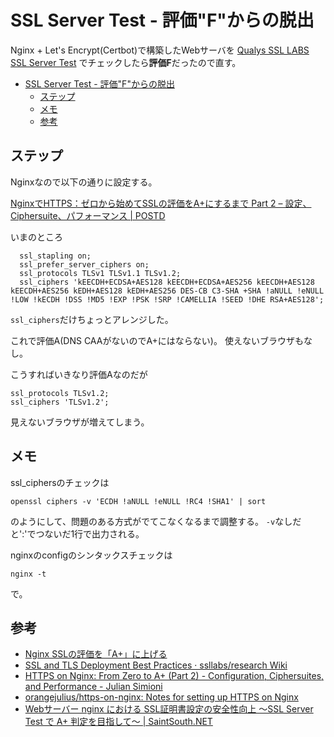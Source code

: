 # SSL Server Test - 評価"F"からの脱出

Nginx + Let's Encrypt(Certbot)で構築したWebサーバを
[Qualys SSL LABS SSL Server Test](https://www.ssllabs.com/ssltest/)
でチェックしたら**評価F**だったので直す。

- [SSL Server Test - 評価"F"からの脱出](#ssl-server-test---%E8%A9%95%E4%BE%A1%22f%22%E3%81%8B%E3%82%89%E3%81%AE%E8%84%B1%E5%87%BA)
  - [ステップ](#%E3%82%B9%E3%83%86%E3%83%83%E3%83%97)
  - [メモ](#%E3%83%A1%E3%83%A2)
  - [参考](#%E5%8F%82%E8%80%83)


## ステップ

Nginxなので以下の通りに設定する。

[NginxでHTTPS：ゼロから始めてSSLの評価をA+にするまで Part 2 – 設定、Ciphersuite、パフォーマンス | POSTD](https://postd.cc/https-on-nginx-from-zero-to-a-plus-part-2-configuration-ciphersuites-and-performance/)

いまのところ
```
  ssl_stapling on;
  ssl_prefer_server_ciphers on;
  ssl_protocols TLSv1 TLSv1.1 TLSv1.2;
  ssl_ciphers 'kEECDH+ECDSA+AES128 kEECDH+ECDSA+AES256 kEECDH+AES128 kEECDH+AES256 kEDH+AES128 kEDH+AES256 DES-CB C3-SHA +SHA !aNULL !eNULL !LOW !kECDH !DSS !MD5 !EXP !PSK !SRP !CAMELLIA !SEED !DHE RSA+AES128';
```
`ssl_ciphers`だけちょっとアレンジした。

これで評価A(DNS CAAがないのでA+にはならない)。
使えないブラウザもなし。

こうすればいきなり評価Aなのだが
```
ssl_protocols TLSv1.2;
ssl_ciphers 'TLSv1.2';
```
見えないブラウザが増えてしまう。

## メモ

ssl_ciphersのチェックは
```
openssl ciphers -v 'ECDH !aNULL !eNULL !RC4 !SHA1' | sort
```
のようにして、問題のある方式がでてこなくなるまで調整する。
`-v`なしだと':'でつないだ1行で出力される。

nginxのconfigのシンタックスチェックは
```
nginx -t
```
で。


## 参考
* [Nginx SSLの評価を「A+」に上げる](https://rin-ka.net/ssl-test/)
* [SSL and TLS Deployment Best Practices · ssllabs/research Wiki](https://github.com/ssllabs/research/wiki/SSL-and-TLS-Deployment-Best-Practices)
* [HTTPS on Nginx: From Zero to A+ (Part 2) - Configuration, Ciphersuites, and Performance - Julian Simioni](https://juliansimioni.com/blog/https-on-nginx-from-zero-to-a-plus-part-2-configuration-ciphersuites-and-performance/)
* [orangejulius/https-on-nginx: Notes for setting up HTTPS on Nginx](https://github.com/orangejulius/https-on-nginx)
* [Webサーバー nginx における SSL証明書設定の安全性向上 ～SSL Server Test で A+ 判定を目指して～ | SaintSouth.NET](https://www.saintsouth.net/blog/safety-of-ssl-certificate-setting-improvements-in-web-server-nginx-to-get-rankaplus-from-ssl-server-test/)